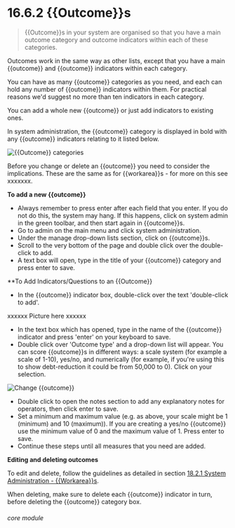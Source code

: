 # 16.6.2    {{Outcome}}s

> {{Outcome}}s in your system are organised so that you have a main outcome category and outcome indicators within each of these categories. 

Outcomes work in the same way as other lists, except that you have a main {{outcome}} and {{outcome}} indicators within each category. 

You can have as many {{outcome}} categories as you need, and each can hold any number of {{outcome}} indicators within them. For practical reasons we'd suggest no more than ten indicators in each category. 

You can add a whole new {{outcome}} or just add indicators to existing ones.

In system administration, the {{outcome}} category is displayed in bold with any  {{outcome}} indicators relating to it listed below. 

![{{Outcome}} categories]({{imgpath}}186a.png)

Before you change or delete an {{outcome}} you need to consider the implications. These are the same as for {{workarea}}s - for more on this see xxxxxxx.

**To add a new {{outcome}}**

- Always remember to press enter after each field that you enter. If you do not do this, the system may hang. If this happens, click on system admin in the green toolbar, and then start again in {{outcome}}s.
- Go to admin on the main menu and click system administration.
- Under the manage drop-down lists section, click on {{outcome}}s.
- Scroll to the very bottom of the page and double click over the double-click to add.
- A text box will open, type in the title of your {{outcome}} category and press enter to save.

**To Add Indicators/Questions to an {{Outcome}}

- In the {{outcome}} indicator box, double-click over the text 'double-click to add'.


xxxxxx Picture here xxxxxx

- In the text box which has opened, type in the name of the {{outcome}} indicator and press 'enter' on your keyboard to save.
- Double click over 'Outcome type' and a drop-down list will appear. You can score {{outcome}}s in different ways: a scale system (for example a scale of 1-10), yes/no, and numerically (for example, if you're using this to show debt-reduction it could be from 50,000 to 0). Click on your selection. 

![Change {{outcome}}](186b.png)

- Double click to open the notes section to add any explanatory notes for operators, then click enter to save. 
- Set a minimum and maximum value (e.g. as above, your scale might be 1 (minimum) and 10 (maximum)). If you are creating a yes/no {{outcome}} use the minimum value of 0 and the maximum value of 1. Press enter to save.
- Continue these steps until all measures that you need are added.

**Editing and deleting outcomes**

To edit and delete, follow the guidelines as detailed in section [18.2.1  System Administration - {{Workarea}}s](/help/index/v/18.2.1).

When deleting, make sure to delete each {{outcome}} indicator in turn, before deleting the {{outcome}} category box. 


###### core module

